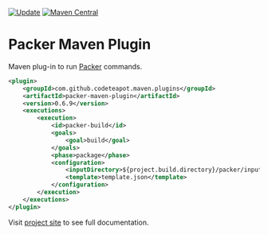 [![Update](https://github.com/codeteapot/packer-maven-plugin/workflows/Update/badge.svg)](https://github.com/codeteapot/packer-maven-plugin/actions?query=workflow%3AUpdate)
[![Maven Central](https://img.shields.io/maven-central/v/com.github.codeteapot.maven.plugins/packer-maven-plugin?label=Maven%20Central)](https://repo1.maven.org/maven2/com/github/codeteapot/maven/plugins/packer-maven-plugin)

# Packer Maven Plugin

Maven plug-in to run [Packer](https://www.packer.io/) commands.

```xml
<plugin>
    <groupId>com.github.codeteapot.maven.plugins</groupId>
    <artifactId>packer-maven-plugin</artifactId>
    <version>0.6.9</version>
    <executions>
        <execution>
            <id>packer-build</id>
            <goals>
                <goal>build</goal>
            </goals>
            <phase>package</phase>
            <configuration>
                <inputDirectory>${project.build.directory}/packer/input</inputDirectory>
                <template>template.json</template>
            </configuration>
        </execution>
    </executions>
</plugin>
```

Visit [project site](https://codeteapot.github.io/packer-maven-plugin/v0.6.9) to see full
documentation.
